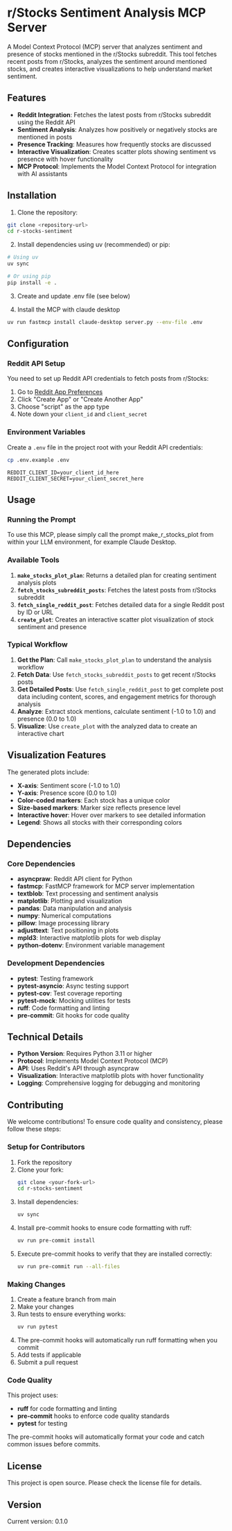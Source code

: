 # r/Stocks Sentiment Analysis MCP Server

A Model Context Protocol (MCP) server that analyzes sentiment and presence of stocks mentioned in the r/Stocks subreddit. This tool fetches recent posts from r/Stocks, analyzes the sentiment around mentioned stocks, and creates interactive visualizations to help understand market sentiment.

## Features

- **Reddit Integration**: Fetches the latest posts from r/Stocks subreddit using the Reddit API
- **Sentiment Analysis**: Analyzes how positively or negatively stocks are mentioned in posts
- **Presence Tracking**: Measures how frequently stocks are discussed
- **Interactive Visualization**: Creates scatter plots showing sentiment vs presence with hover functionality
- **MCP Protocol**: Implements the Model Context Protocol for integration with AI assistants

## Installation

1. Clone the repository:

```bash
git clone <repository-url>
cd r-stocks-sentiment
```

2. Install dependencies using uv (recommended) or pip:

```bash
# Using uv
uv sync

# Or using pip
pip install -e .
```

3. Create and update .env file (see below)

4. Install the MCP with claude desktop

```bash
uv run fastmcp install claude-desktop server.py --env-file .env
```

## Configuration

### Reddit API Setup

You need to set up Reddit API credentials to fetch posts from r/Stocks:

1. Go to [Reddit App Preferences](https://www.reddit.com/prefs/apps)
2. Click "Create App" or "Create Another App"
3. Choose "script" as the app type
4. Note down your `client_id` and `client_secret`

### Environment Variables

Create a `.env` file in the project root with your Reddit API credentials:

```bash
cp .env.example .env
```

```env
REDDIT_CLIENT_ID=your_client_id_here
REDDIT_CLIENT_SECRET=your_client_secret_here
```

## Usage

### Running the Prompt

To use this MCP, please simply call the prompt make_r_stocks_plot from within your LLM environment, for example Claude Desktop.

### Available Tools

1. **`make_stocks_plot_plan`**: Returns a detailed plan for creating sentiment analysis plots
2. **`fetch_stocks_subreddit_posts`**: Fetches the latest posts from r/Stocks subreddit
3. **`fetch_single_reddit_post`**: Fetches detailed data for a single Reddit post by ID or URL
4. **`create_plot`**: Creates an interactive scatter plot visualization of stock sentiment and presence

### Typical Workflow

1. **Get the Plan**: Call `make_stocks_plot_plan` to understand the analysis workflow
2. **Fetch Data**: Use `fetch_stocks_subreddit_posts` to get recent r/Stocks posts
3. **Get Detailed Posts**: Use `fetch_single_reddit_post` to get complete post data including content, scores, and engagement metrics for thorough analysis
4. **Analyze**: Extract stock mentions, calculate sentiment (-1.0 to 1.0) and presence (0.0 to 1.0)
5. **Visualize**: Use `create_plot` with the analyzed data to create an interactive chart

## Visualization Features

The generated plots include:

- **X-axis**: Sentiment score (-1.0 to 1.0)
- **Y-axis**: Presence score (0.0 to 1.0)
- **Color-coded markers**: Each stock has a unique color
- **Size-based markers**: Marker size reflects presence level
- **Interactive hover**: Hover over markers to see detailed information
- **Legend**: Shows all stocks with their corresponding colors

## Dependencies

### Core Dependencies

- **asyncpraw**: Reddit API client for Python
- **fastmcp**: FastMCP framework for MCP server implementation
- **textblob**: Text processing and sentiment analysis
- **matplotlib**: Plotting and visualization
- **pandas**: Data manipulation and analysis
- **numpy**: Numerical computations
- **pillow**: Image processing library
- **adjusttext**: Text positioning in plots
- **mpld3**: Interactive matplotlib plots for web display
- **python-dotenv**: Environment variable management

### Development Dependencies

- **pytest**: Testing framework
- **pytest-asyncio**: Async testing support
- **pytest-cov**: Test coverage reporting
- **pytest-mock**: Mocking utilities for tests
- **ruff**: Code formatting and linting
- **pre-commit**: Git hooks for code quality

## Technical Details

- **Python Version**: Requires Python 3.11 or higher
- **Protocol**: Implements Model Context Protocol (MCP)
- **API**: Uses Reddit's API through asyncpraw
- **Visualization**: Interactive matplotlib plots with hover functionality
- **Logging**: Comprehensive logging for debugging and monitoring

## Contributing

We welcome contributions! To ensure code quality and consistency, please follow these steps:

### Setup for Contributors

1. Fork the repository
2. Clone your fork:
   ```bash
   git clone <your-fork-url>
   cd r-stocks-sentiment
   ```
3. Install dependencies:
   ```bash
   uv sync
   ```
4. Install pre-commit hooks to ensure code formatting with ruff:
   ```bash
   uv run pre-commit install
   ```
5. Execute pre-commit hooks to verify that they are installed correctly:
   ```bash
   uv run pre-commit run --all-files
   ```

### Making Changes

1. Create a feature branch from main
2. Make your changes
3. Run tests to ensure everything works:
   ```bash
   uv run pytest
   ```
4. The pre-commit hooks will automatically run ruff formatting when you commit
5. Add tests if applicable
6. Submit a pull request

### Code Quality

This project uses:

- **ruff** for code formatting and linting
- **pre-commit** hooks to enforce code quality standards
- **pytest** for testing

The pre-commit hooks will automatically format your code and catch common issues before commits.

## License

This project is open source. Please check the license file for details.

## Version

Current version: 0.1.0
